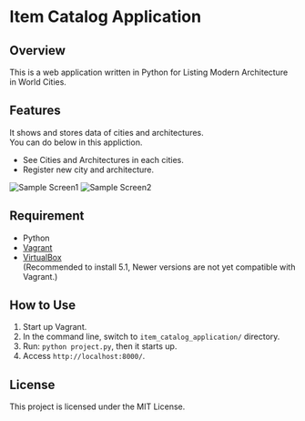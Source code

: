 # Item Catalog Application

## Overview
This is a web application written in Python for Listing Modern Architecture in World Cities.

## Features
It shows and stores data of cities and architectures.  
You can do below in this appliction.
* See Cities and Architectures in each cities.
* Register new city and architecture.

![Sample Screen1](https://user-images.githubusercontent.com/24450194/44352992-b7517a80-a4e0-11e8-85c2-03380aeb77dd.png)
![Sample Screen2](https://user-images.githubusercontent.com/24450194/44353014-c801f080-a4e0-11e8-83e8-565e04a726ba.png)


## Requirement
* Python
* [Vagrant](https://www.vagrantup.com/downloads.html)
* [VirtualBox](https://www.virtualbox.org/wiki/Download_Old_Builds_5_1)  
(Recommended to install 5.1, Newer versions are not yet compatible with Vagrant.)

## How to Use
1. Start up Vagrant.
2. In the command line, switch to `item_catalog_application/` directory.
3. Run: `python project.py`, then it starts up.
4. Access `http://localhost:8000/`.

## License
This project is licensed under the MIT License.
